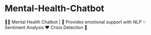 # Mental-Health-Chatbot
🧠💬 Mental Health Chatbot | 🤖 Provides emotional support with NLP ✨ Sentiment Analysis ❤️ Crisis Detection 🚨

